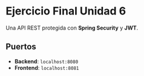 # Ejercicio Final Unidad 6

Una API REST protegida con **Spring Security** y **JWT**.

## Puertos

- **Backend**: `localhost:8080`
- **Frontend**: `localhost:8081`
